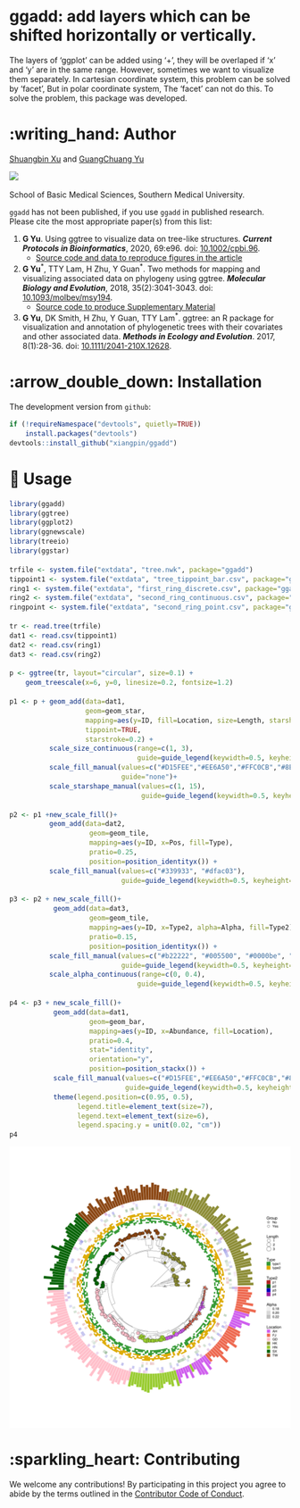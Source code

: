 <!-- README.md is generated from README.Rmd. Please edit that file -->

# ggadd: add layers which can be shifted horizontally or vertically.

The layers of ‘ggplot’ can be added using ‘+’, they will be overlaped if
‘x’ and ‘y’ are in the same range. However, sometimes we want to
visualize them separately. In cartesian coordinate system, this problem
can be solved by ‘facet’, But in polar coordinate system, The ‘facet’
can not do this. To solve the problem, this package was developed.

# :writing\_hand: Author

[Shuangbin Xu](https://github.com/xiangpin) and [GuangChuang
Yu](https://guangchuangyu.github.io)

[![](https://img.shields.io/badge/follow%20me%20on-WeChat-green.svg)](https://github.com/xiangpin/ggadd/blob/master/inst/extdata/bio-coder.png)

School of Basic Medical Sciences, Southern Medical University.

`ggadd` has not been published, if you use `ggadd` in published
research. Please cite the most appropriate paper(s) from this list:

1.  **G Yu**. Using ggtree to visualize data on tree-like structures.
    ***Current Protocols in Bioinformatics***, 2020, 69:e96. doi:
    [10.1002/cpbi.96](https://doi.org/10.1002/cpbi.96).
      - [Source code and data to reproduce figures in the
        article](https://github.com/GuangchuangYu/ggtree-current-protocols)
2.  **G Yu**<sup>\*</sup>, TTY Lam, H Zhu, Y Guan<sup>\*</sup>. Two
    methods for mapping and visualizing associated data on phylogeny
    using ggtree. ***Molecular Biology and Evolution***, 2018,
    35(2):3041-3043. doi:
    [10.1093/molbev/msy194](https://doi.org/10.1093/molbev/msy194).
      - [Source code to produce Supplementary
        Material](https://github.com/GuangchuangYu/plotting_tree_with_data)
3.  **G Yu**, DK Smith, H Zhu, Y Guan, TTY Lam<sup>\*</sup>. ggtree: an
    R package for visualization and annotation of phylogenetic trees
    with their covariates and other associated data. ***Methods in
    Ecology and Evolution***. 2017, 8(1):28-36. doi:
    [10.1111/2041-210X.12628](https://doi.org/10.1111/2041-210X.12628).

# :arrow\_double\_down: Installation

The development version from `github`:

``` r
if (!requireNamespace("devtools", quietly=TRUE))
    install.packages("devtools")
devtools::install_github("xiangpin/ggadd")
```

# :beginner: Usage

``` r
library(ggadd)
library(ggtree)
library(ggplot2)
library(ggnewscale)
library(treeio)
library(ggstar)

trfile <- system.file("extdata", "tree.nwk", package="ggadd")
tippoint1 <- system.file("extdata", "tree_tippoint_bar.csv", package="ggadd")
ring1 <- system.file("extdata", "first_ring_discrete.csv", package="ggadd")
ring2 <- system.file("extdata", "second_ring_continuous.csv", package="ggadd")
ringpoint <- system.file("extdata", "second_ring_point.csv", package="ggadd")

tr <- read.tree(trfile)
dat1 <- read.csv(tippoint1)
dat2 <- read.csv(ring1)
dat3 <- read.csv(ring2)

p <- ggtree(tr, layout="circular", size=0.1) + 
    geom_treescale(x=6, y=0, linesize=0.2, fontsize=1.2)

p1 <- p + geom_add(data=dat1,
                   geom=geom_star,
                   mapping=aes(y=ID, fill=Location, size=Length, starshape=Group),
                   tippoint=TRUE,
                   starstroke=0.2) +
          scale_size_continuous(range=c(1, 3),
                                guide=guide_legend(keywidth=0.5, keyheight=0.5, override.aes=list(starshape=15), order=2)) +
          scale_fill_manual(values=c("#D15FEE","#EE6A50","#FFC0CB","#8E8E38","#9ACD32","#006400","#8B4513"),
                            guide="none")+
          scale_starshape_manual(values=c(1, 15),
                                 guide=guide_legend(keywidth=0.5, keyheight=0.5, order=1))

p2 <- p1 +new_scale_fill()+ 
          geom_add(data=dat2,
                    geom=geom_tile,
                    mapping=aes(y=ID, x=Pos, fill=Type),
                    pratio=0.25,
                    position=position_identityx()) +
          scale_fill_manual(values=c("#339933", "#dfac03"),
                            guide=guide_legend(keywidth=0.5, keyheight=0.5, order=3))

p3 <- p2 + new_scale_fill()+
           geom_add(data=dat3,
                    geom=geom_tile,
                    mapping=aes(y=ID, x=Type2, alpha=Alpha, fill=Type2),
                    pratio=0.15,
                    position=position_identityx()) +
          scale_fill_manual(values=c("#b22222", "#005500", "#0000be", "#9f1f9f"),
                            guide=guide_legend(keywidth=0.5, keyheight=0.5, order=4)) +
          scale_alpha_continuous(range=c(0, 0.4),
                                guide=guide_legend(keywidth=0.5, keyheight=0.5, order=5))

p4 <- p3 + new_scale_fill()+
           geom_add(data=dat1,
                    geom=geom_bar,
                    mapping=aes(y=ID, x=Abundance, fill=Location),
                    pratio=0.4,
                    stat="identity",
                    orientation="y",
                    position=position_stackx()) +
           scale_fill_manual(values=c("#D15FEE","#EE6A50","#FFC0CB","#8E8E38","#9ACD32","#006400","#8B4513"),
                             guide=guide_legend(keywidth=0.5, keyheight=0.5, order=6)) +
           theme(legend.position=c(0.95, 0.5),
                 legend.title=element_text(size=7),
                 legend.text=element_text(size=6),
                 legend.spacing.y = unit(0.02, "cm"))
p4
```

<img src="inst/extdata/fig1.png" style="display: block; margin: auto;" />

# :sparkling\_heart: Contributing

We welcome any contributions\! By participating in this project you
agree to abide by the terms outlined in the [Contributor Code of
Conduct](CONDUCT.md).
